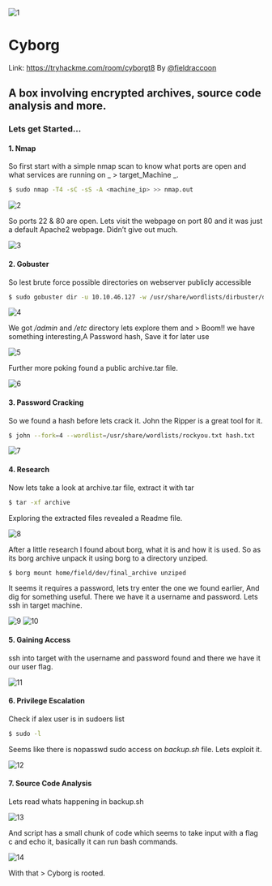 ![1](https://github.com/nairitya03/CTF-WriteUps/blob/main/THM/Cyborg/Screenshots/1.png?style=centerme)
# Cyborg
Link: <https://tryhackme.com/room/cyborgt8> 
By [@fieldraccoon](https://twitter.com/fieldraccoon)

A box involving encrypted archives, source code analysis and more.
----------------------------------------------------------
### Lets get Started...

####  1. Nmap
So first start with a simple nmap scan to know what ports are open and what
services are running on _ > target_Machine _.
```bash 
$ sudo nmap -T4 -sC -sS -A <machine_ip> >> nmap.out 
```

![2](https://github.com/nairitya03/CTF-WriteUps/blob/main/THM/Cyborg/Screenshots/2.png)

So ports 22 & 80 are open. Lets visit the webpage on port 80 and it was just a
default Apache2 webpage. Didn’t give out much.

![3](https://github.com/nairitya03/CTF-WriteUps/blob/main/THM/Cyborg/Screenshots/3.png)


#### 2. Gobuster
So lest brute force possible directories on webserver publicly accessible
```bash 
$ sudo gobuster dir -u 10.10.46.127 -w /usr/share/wordlists/dirbuster/directory-list-2.3-small.txt -o dir.out
```

![4](https://github.com/nairitya03/CTF-WriteUps/blob/main/THM/Cyborg/Screenshots/4.png)

We got _/admin_ and _/etc_ directory lets explore them and > Boom!! we have
something interesting,A Password hash, Save it for later use

![5](https://github.com/nairitya03/CTF-WriteUps/blob/main/THM/Cyborg/Screenshots/5.png)

Further more poking found a public archive.tar file.

![6](https://github.com/nairitya03/CTF-WriteUps/blob/main/THM/Cyborg/Screenshots/6.png)


#### 3. Password Cracking
So we found a hash before lets crack it. John the Ripper is a great tool for it.
```bash 
$ john --fork=4 --wordlist=/usr/share/wordlists/rockyou.txt hash.txt
```

![7](https://github.com/nairitya03/CTF-WriteUps/blob/main/THM/Cyborg/Screenshots/7.png)

#### 4. Research
Now lets take a look at archive.tar file, extract it with tar 
```bash 
$ tar -xf archive 
```
Exploring the extracted files revealed a Readme file.

![8](https://github.com/nairitya03/CTF-WriteUps/blob/main/THM/Cyborg/Screenshots/8.png)

After a little research I found about borg, what it is and how it is used.
So as its borg archive unpack it using borg to a directory unziped.
```bash
$ borg mount home/field/dev/final_archive unziped
``` 
It seems it requires a password, lets try enter the one we found earlier, And dig for something useful.
There we have it a username and password. Lets ssh in target machine.

![9](https://github.com/nairitya03/CTF-WriteUps/blob/main/THM/Cyborg/Screenshots/9.png)
![10](https://github.com/nairitya03/CTF-WriteUps/blob/main/THM/Cyborg/Screenshots/10.png)


#### 5. Gaining Access
ssh into target with the username and password found and there we have it
our user flag.

![11](https://github.com/nairitya03/CTF-WriteUps/blob/main/THM/Cyborg/Screenshots/11.png)


#### 6. Privilege Escalation
Check if alex user is in sudoers list 
```bash
$ sudo -l
```
Seems like there is nopasswd sudo access on _backup.sh_ file. Lets exploit it.

![12](https://github.com/nairitya03/CTF-WriteUps/blob/main/THM/Cyborg/Screenshots/12.png)


#### 7. Source Code Analysis
Lets read whats happening in backup.sh

![13](https://github.com/nairitya03/CTF-WriteUps/blob/main/THM/Cyborg/Screenshots/13.png)

And script has a small chunk of code which seems to take input with a flag c
and echo it, basically it can run bash commands.

![14](https://github.com/nairitya03/CTF-WriteUps/blob/main/THM/Cyborg/Screenshots/14.png)

With that > Cyborg is rooted.
